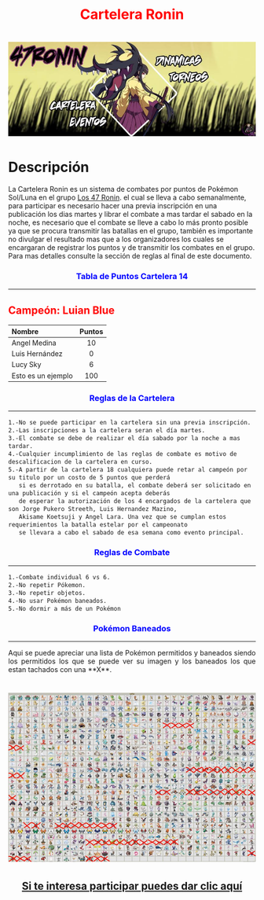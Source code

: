 # <CENTER><FONT COLOR="RED">Cartelera Ronin</FONT></CENTER>
![Portada](/images/ronin.jpg)
==========

Descripción
==========

La Cartelera Ronin es un sistema de combates por puntos de Pokémon Sol/Luna en el grupo [Los 47 Ronin](https://www.facebook.com/groups/Los47Ebrios/ "Los 47 Ronin").
el cual se lleva a cabo semanalmente, para participar es necesario hacer una previa inscripción en una publicación los dias 
martes y librar el combate a mas tardar el sabado en la noche, es necesario que el combate se lleve a cabo lo más pronto
posible ya que se procura transmitir las batallas en el grupo, también es importante no divulgar el resultado mas que a los
organizadores los cuales se encargaran de registrar los puntos y de transmitir los combates en el grupo. Para mas detalles
consulte la sección de reglas al final de este documento.


### <CENTER><FONT COLOR="BLUE">Tabla de Puntos Cartelera 14</FONT></CENTER>
-----------------------------

## <FONT COLOR=RED>Campeón: Luian Blue</FONT>

|Nombre|Puntos|
|:-----|:----:|
|Angel Medina|10|
|Luis Hernández|0|
|Lucy Sky|6|
|Esto es un ejemplo|100|

### <CENTER><FONT COLOR="BLUE">Reglas de la Cartelera</FONT></CENTER>
-----------------------------

	1.-No se puede participar en la cartelera sin una previa inscripción.
	2.-Las inscripciones a la cartelera seran el día martes. 
	3.-El combate se debe de realizar el día sabado por la noche a mas tardar.
	4.-Cualquier incumplimiento de las reglas de combate es motivo de descalificacion de la cartelera en curso.
	5.-A partir de la cartelera 18 cualquiera puede retar al campeón por su titulo por un costo de 5 puntos que perderá 
	   si es derrotado en su batalla, el combate deberá ser solicitado en una publicación y si el campeón acepta deberás
	   de esperar la autorización de los 4 encargados de la cartelera que son Jorge Pukero Streeth, Luis Hernandez Mazino, 
	   Akisame Koetsuji y Angel Lara. Una vez que se cumplan estos requerimientos la batalla estelar por el campeonato
	   se llevara a cabo el sabado de esa semana como evento principal.

### <CENTER><FONT COLOR="BLUE">Reglas de Combate</FONT></CENTER>
-----------------------------

	1.-Combate individual 6 vs 6.
	2.-No repetir Pókemon.	
	3.-No repetir objetos.
	4.-No usar Pokémon baneados.
	5.-No dormir a más de un Pokémon

### <CENTER><FONT COLOR="BLUE">Pokémon Baneados</FONT></CENTER>
-----------------------------
<P ALIGN="justify">
	Aqui se puede apreciar una lista de Pokémon permitidos y baneados siendo los permitidos los que se puede ver su imagen
	y los baneados los que estan tachados con una **X**.
</P>

![banlist](/images/banlist.jpg)
======
## <CENTER>[Si te interesa participar puedes dar clic aquí](https://www.facebook.com/groups/Los47Ebrios/)</CENTER>